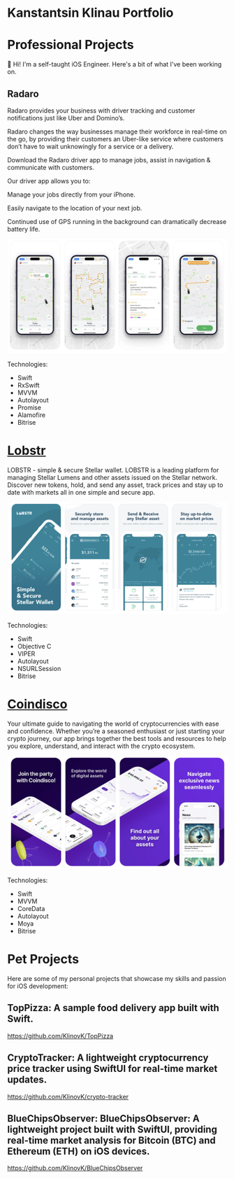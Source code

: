 # Kanstantsin Klinau Portfolio

# Professional Projects

👋 Hi! I'm a self-taught iOS Engineer. Here's a bit of what I've been working on.

## Radaro

Radaro provides your business with driver tracking and customer notifications just like Uber and Domino’s.

Radaro changes the way businesses manage their workforce in real-time on the go, by providing their customers an Uber-like service where customers don’t have to wait unknowingly for a service or a delivery.

Download the Radaro driver app to manage jobs, assist in navigation & communicate with customers.

Our driver app allows you to:

Manage your jobs directly from your iPhone.



Easily navigate to the location of your next job.



Continued use of GPS running in the background can dramatically decrease battery life.

  ![alt text](radaro.png)

Technologies:

- Swift
- RxSwift
- MVVM
- Autolayout
- Promise
- Alamofire
- Bitrise

# [Lobstr](https://apps.apple.com/us/app/lobstr-stellar-lumens-wallet/id1404357892)

LOBSTR - simple & secure Stellar wallet.
LOBSTR is a leading platform for managing Stellar Lumens and other assets issued on the Stellar network.
Discover new tokens, hold, and send any asset, track prices and stay up to date with markets all in one simple and secure app.

  ![alt text](lobstr.png)

Technologies:

- Swift
- Objective C
- VIPER
- Autolayout
- NSURLSession
- Bitrise

# [Coindisco](https://apps.apple.com/us/app/coindisco/id6445888906)

Your ultimate guide to navigating the world of cryptocurrencies with ease and confidence. Whether you’re a seasoned enthusiast or just starting your crypto journey, our app brings together the best tools and resources to help you explore, understand, and interact with the crypto ecosystem.

  ![alt text](coindisco.png)

Technologies:

- Swift
- MVVM
- CoreData
- Autolayout
- Moya
- Bitrise

# Pet Projects

Here are some of my personal projects that showcase my skills and passion for iOS development:

## TopPizza: A sample food delivery app built with Swift.

https://github.com/KlinovK/TopPizza

## CryptoTracker: A lightweight cryptocurrency price tracker using SwiftUI for real-time market updates.

https://github.com/KlinovK/crypto-tracker

## BlueChipsObserver: BlueChipsObserver: A lightweight project built with SwiftUI, providing real-time market analysis for Bitcoin (BTC) and Ethereum (ETH) on iOS devices.

https://github.com/KlinovK/BlueChipsObserver
